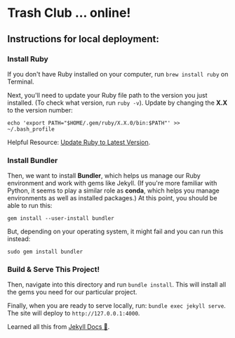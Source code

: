 # Trash Club ... online!

## Instructions for local deployment:

### Install Ruby

If you don't have Ruby installed on your computer, run `brew install ruby` on Terminal. 

Next, you'll need to update your Ruby file path to the version you just installed. (To check what version, run `ruby -v`). Update by changing the **X.X** to the version number: 

`echo 'export PATH="$HOME/.gem/ruby/X.X.0/bin:$PATH"' >> ~/.bash_profile`

Helpful Resource: [Update Ruby to Latest Version](https://codingpad.maryspad.com/2017/04/29/update-mac-os-x-to-the-current-version-of-ruby/).

### Install Bundler

Then, we want to install **Bundler**, which helps us manage our Ruby environment and work with gems like Jekyll. (If you're more familiar with Python, it seems to play a similar role as **conda**, which helps you manage environments as well as installed packages.) At this point, you should be able to run this: 

`gem install --user-install bundler`

But, depending on your operating system, it might fail and you can run this instead: 

`sudo gem install bundler`

### Build & Serve This Project! 

Then, navigate into this directory and run `bundle install`. This will install all the gems you need for our particular project. 

Finally, when you are ready to serve locally, run: `bundle exec jekyll serve`. The site will deploy to `http://127.0.0.1:4000`. 

Learned all this from [Jekyll Docs 🎉](https://jekyllrb.com/docs/installation/macos/). 
